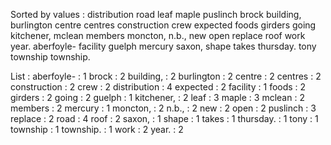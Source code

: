Sorted by values :
distribution road leaf maple puslinch brock building, burlington centre centres construction crew expected foods girders going kitchener, mclean members moncton, n.b., new open replace roof work year. aberfoyle- facility guelph mercury saxon, shape takes thursday. tony township township. 

List :
aberfoyle- : 1
brock : 2
building, : 2
burlington : 2
centre : 2
centres : 2
construction : 2
crew : 2
distribution : 4
expected : 2
facility : 1
foods : 2
girders : 2
going : 2
guelph : 1
kitchener, : 2
leaf : 3
maple : 3
mclean : 2
members : 2
mercury : 1
moncton, : 2
n.b., : 2
new : 2
open : 2
puslinch : 3
replace : 2
road : 4
roof : 2
saxon, : 1
shape : 1
takes : 1
thursday. : 1
tony : 1
township : 1
township. : 1
work : 2
year. : 2
